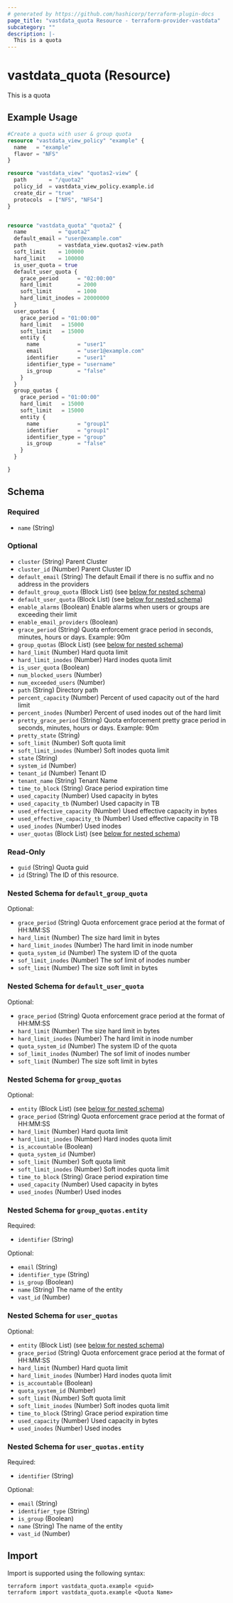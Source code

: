 ```yaml
---
# generated by https://github.com/hashicorp/terraform-plugin-docs
page_title: "vastdata_quota Resource - terraform-provider-vastdata"
subcategory: ""
description: |-
  This is a quota
---
```


# vastdata_quota (Resource)

This is a quota

## Example Usage

```terraform
#Create a quota with user & group quota
resource "vastdata_view_policy" "example" {
  name   = "example"
  flavor = "NFS"
}

resource "vastdata_view" "quotas2-view" {
  path       = "/quota2"
  policy_id  = vastdata_view_policy.example.id
  create_dir = "true"
  protocols  = ["NFS", "NFS4"]
}


resource "vastdata_quota" "quota2" {
  name          = "quota2"
  default_email = "user@example.com"
  path          = vastdata_view.quotas2-view.path
  soft_limit    = 100000
  hard_limit    = 100000
  is_user_quota = true
  default_user_quota {
    grace_period      = "02:00:00"
    hard_limit        = 2000
    soft_limit        = 1000
    hard_limit_inodes = 20000000
  }
  user_quotas {
    grace_period = "01:00:00"
    hard_limit   = 15000
    soft_limit   = 15000
    entity {
      name            = "user1"
      email           = "user1@example.com"
      identifier      = "user1"
      identifier_type = "username"
      is_group        = "false"
    }
  }
  group_quotas {
    grace_period = "01:00:00"
    hard_limit   = 15000
    soft_limit   = 15000
    entity {
      name            = "group1"
      identifier      = "group1"
      identifier_type = "group"
      is_group        = "false"
    }
  }

}
```

<!-- schema generated by tfplugindocs -->
## Schema

### Required

- `name` (String)

### Optional

- `cluster` (String) Parent Cluster
- `cluster_id` (Number) Parent Cluster ID
- `default_email` (String) The default Email if there is no suffix and no address in the providers
- `default_group_quota` (Block List) (see [below for nested schema](#nestedblock--default_group_quota))
- `default_user_quota` (Block List) (see [below for nested schema](#nestedblock--default_user_quota))
- `enable_alarms` (Boolean) Enable alarms when users or groups are exceeding their limit
- `enable_email_providers` (Boolean)
- `grace_period` (String) Quota enforcement grace period in seconds, minutes, hours or days. Example: 90m
- `group_quotas` (Block List) (see [below for nested schema](#nestedblock--group_quotas))
- `hard_limit` (Number) Hard quota limit
- `hard_limit_inodes` (Number) Hard inodes quota limit
- `is_user_quota` (Boolean)
- `num_blocked_users` (Number)
- `num_exceeded_users` (Number)
- `path` (String) Directory path
- `percent_capacity` (Number) Percent of used capacity out of the hard limit
- `percent_inodes` (Number) Percent of used inodes out of the hard limit
- `pretty_grace_period` (String) Quota enforcement pretty grace period in seconds, minutes, hours or days. Example: 90m
- `pretty_state` (String)
- `soft_limit` (Number) Soft quota limit
- `soft_limit_inodes` (Number) Soft inodes quota limit
- `state` (String)
- `system_id` (Number)
- `tenant_id` (Number) Tenant ID
- `tenant_name` (String) Tenant Name
- `time_to_block` (String) Grace period expiration time
- `used_capacity` (Number) Used capacity in bytes
- `used_capacity_tb` (Number) Used capacity in TB
- `used_effective_capacity` (Number) Used effective capacity in bytes
- `used_effective_capacity_tb` (Number) Used effective capacity in TB
- `used_inodes` (Number) Used inodes
- `user_quotas` (Block List) (see [below for nested schema](#nestedblock--user_quotas))

### Read-Only

- `guid` (String) Quota guid
- `id` (String) The ID of this resource.

<a id="nestedblock--default_group_quota"></a>
### Nested Schema for `default_group_quota`

Optional:

- `grace_period` (String) Quota enforcement grace period at the format of HH:MM:SS
- `hard_limit` (Number) The size hard limit in bytes
- `hard_limit_inodes` (Number) The hard limit in inode number
- `quota_system_id` (Number) The system ID of the quota
- `sof_limit_inodes` (Number) The sof limit of inodes number
- `soft_limit` (Number) The size soft limit in bytes


<a id="nestedblock--default_user_quota"></a>
### Nested Schema for `default_user_quota`

Optional:

- `grace_period` (String) Quota enforcement grace period at the format of HH:MM:SS
- `hard_limit` (Number) The size hard limit in bytes
- `hard_limit_inodes` (Number) The hard limit in inode number
- `quota_system_id` (Number) The system ID of the quota
- `sof_limit_inodes` (Number) The sof limit of inodes number
- `soft_limit` (Number) The size soft limit in bytes


<a id="nestedblock--group_quotas"></a>
### Nested Schema for `group_quotas`

Optional:

- `entity` (Block List) (see [below for nested schema](#nestedblock--group_quotas--entity))
- `grace_period` (String) Quota enforcement grace period at the format of HH:MM:SS
- `hard_limit` (Number) Hard quota limit
- `hard_limit_inodes` (Number) Hard inodes quota limit
- `is_accountable` (Boolean)
- `quota_system_id` (Number)
- `soft_limit` (Number) Soft quota limit
- `soft_limit_inodes` (Number) Soft inodes quota limit
- `time_to_block` (String) Grace period expiration time
- `used_capacity` (Number) Used capacity in bytes
- `used_inodes` (Number) Used inodes

<a id="nestedblock--group_quotas--entity"></a>
### Nested Schema for `group_quotas.entity`

Required:

- `identifier` (String)

Optional:

- `email` (String)
- `identifier_type` (String)
- `is_group` (Boolean)
- `name` (String) The name of the entity
- `vast_id` (Number)



<a id="nestedblock--user_quotas"></a>
### Nested Schema for `user_quotas`

Optional:

- `entity` (Block List) (see [below for nested schema](#nestedblock--user_quotas--entity))
- `grace_period` (String) Quota enforcement grace period at the format of HH:MM:SS
- `hard_limit` (Number) Hard quota limit
- `hard_limit_inodes` (Number) Hard inodes quota limit
- `is_accountable` (Boolean)
- `quota_system_id` (Number)
- `soft_limit` (Number) Soft quota limit
- `soft_limit_inodes` (Number) Soft inodes quota limit
- `time_to_block` (String) Grace period expiration time
- `used_capacity` (Number) Used capacity in bytes
- `used_inodes` (Number) Used inodes

<a id="nestedblock--user_quotas--entity"></a>
### Nested Schema for `user_quotas.entity`

Required:

- `identifier` (String)

Optional:

- `email` (String)
- `identifier_type` (String)
- `is_group` (Boolean)
- `name` (String) The name of the entity
- `vast_id` (Number)

## Import

Import is supported using the following syntax:

```shell
terraform import vastdata_quota.example <guid>
terraform import vastdata_quota.example <Quota Name>
```

